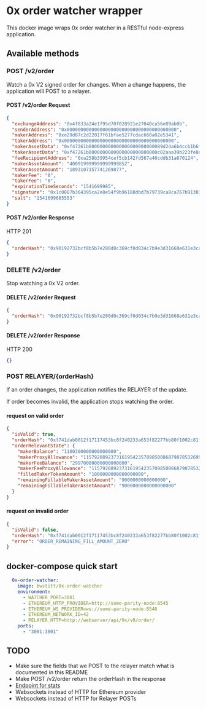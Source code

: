 # 0x order watcher wrapper

This docker image wraps 0x order watcher in a RESTful node-express application.

## Available methods

### POST /v2/order

Watch a 0x V2 signed order for changes. When a change happens, the application will POST to a relayer.

#### POST /v2/order Request

```json
{
  "exchangeAddress": "0x4f833a24e1f95d70f028921e27040ca56e09ab0b",
  "senderAddress": "0x0000000000000000000000000000000000000000",
  "makerAddress": "0xe29d87c2d22017f61bfae5277cdac660a02e5341",
  "takerAddress": "0x0000000000000000000000000000000000000000",
  "makerAssetData": "0xf47261b000000000000000000000000089d24a6b4ccb1b6faa2625fe562bdd9a23260359",
  "takerAssetData": "0xf47261b0000000000000000000000000c02aaa39b223fe8d0a0e5c4f27ead9083c756cc2",
  "feeRecipientAddress": "0xa258b39954cef5cb142fd567a46cddb31a670124",
  "makerAssetAmount": "400919999999999999852",
  "takerAssetAmount": "1893107157741269877",
  "makerFee": "0",
  "takerFee": "0",
  "expirationTimeSeconds": "1541699985",
  "signature": "0x1c0887b364395ca2e8e54f9b96188dbd7b79739ca8ca767b91303826d72d3d5b205187b7ac50117eb9bf9ad7e1ab2be3fa59bab3daa9b79ec9ca26e2508e78ffeb03",
  "salt": "1541699685553"
}
```

#### POST /v2/order Response

HTTP 201

```json
{
  "orderHash": "0x90192732bcf8b5b7e280d0c369cf0d034c7b9e3d31668e631e3ca344070680ef"
}
```

### DELETE /v2/order

Stop watching a 0x V2 order.

#### DELETE /v2/order Request

```json
{
  "orderHash": "0x90192732bcf8b5b7e280d0c369cf0d034c7b9e3d31668e631e3ca344070680ef"
}
```

#### DELETE /v2/order Response

HTTP 200

```json
{}
```

### POST RELAYER/{orderHash}

If an order changes, the application notifies the RELAYER of the update.

If order becomes invalid, the application stops watching the order.

#### request on valid order

```json
{
  "isValid": true,
  "orderHash": "0xf741dab0012f17117453bc8f240233a653f82277bb80f1002c81f430ec7e8fa2",
  "orderRelevantState": {
    "makerBalance": "1100300000000000000",
    "makerProxyAllowance": "115792089237316195423570985008687907853269984665640564039457584007913129639935",
    "makerFeeBalance": "29970000000000000000",
    "makerFeeProxyAllowance": "115792089237316195423570985008687907853269984665640564039457584007913129639935",
    "filledTakerTokenAmount": "1000000000000000000",
    "remainingFillableMakerAssetAmount": "9000000000000000",
    "remainingFillableTakerAssetAmount": "9000000000000000000"
  }
}
```

#### request on invalid order

```json
{
  "isValid": false,
  "orderHash": "0xf741dab0012f17117453bc8f240233a653f82277bb80f1002c81f430ec7e8fa2",
  "error": "ORDER_REMAINING_FILL_AMOUNT_ZERO"
}
```

## docker-compose quick start

```yaml
  0x-order-watcher:
    image: bwstitt/0x-order-watcher
    environment:
      - WATCHER_PORT=3001
      - ETHEREUM_HTTP_PROVIDER=http://some-parity-node:8545
      - ETHEREUM_WS_PROVIDER=ws://some-parity-node:8546
      - ETHEREUM_NETWORK_ID=42
      - RELAYER_HTTP=http://webserver/api/0x/v0/order/
    ports:
      - "3001:3001"
```

## TODO

* Make sure the fields that we POST to the relayer match what is documented in this README
* Make POST /v2/order return the orderHash in the response
* [Endpoint for stats](https://github.com/0xProject/0x-monorepo/pull/1118)
* Websockets instead of HTTP for Ethereum provider
* Websockets instead of HTTP for Relayer POSTs
